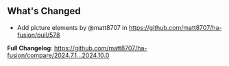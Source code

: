 ## What's Changed
* Add picture elements by @matt8707 in https://github.com/matt8707/ha-fusion/pull/578


**Full Changelog**: https://github.com/matt8707/ha-fusion/compare/2024.7.1...2024.10.0